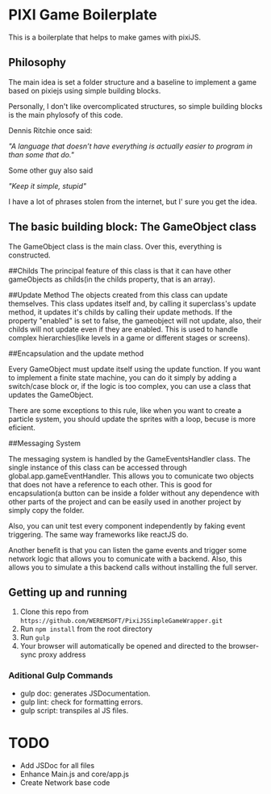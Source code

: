 # PIXI Game Boilerplate
 
 This is a boilerplate that helps to make games with pixiJS. 
 
 ## Philosophy
 
 The main idea is set a folder structure and a baseline to implement a game based on pixiejs using simple building blocks.
 
 Personally, I don't like overcomplicated structures, so simple building blocks is the main phylosofy of this code.
 
 Dennis Ritchie once said:
 
 _"A language that doesn’t have everything is actually easier to program in than some that do."_



Some other guy also said

_"Keep it simple, stupid"_

I have a lot of phrases stolen from the internet, but I' sure you get the idea.

## The basic building block: The GameObject class

The GameObject class is the main class. Over this, everything is constructed.

##Childs
The principal feature of this class is that it can have other gameObjects as childs(in the childs property, that is an array).

##Update Method 
The objects created from this class can update themselves. This class updates itself and, by calling it superclass's update method, it updates it's childs by calling their update methods. If the property "enabled" is set to false, the gameobject will not update, also, their childs will not update even if they are enabled. This is used to handle complex hierarchies(like levels in a game or different stages or screens).
 
##Encapsulation and the update method

 Every GameObject must update itself using the update function. 
 If you want to implement a finite state machine, you can do it simply by adding a switch/case block or, if the logic is too complex, you can use a class that updates the GameObject.
 
 There are some exceptions to this rule, like when you want to create a particle system, you should update the sprites with a loop, becuse is more eficient.
  
 
##Messaging System
 
 The messaging system is handled by the GameEventsHandler class. The single instance of this class can be accessed through global.app.gameEventHandler. This allows you to comunicate two objects that does not have a reference to each other. This is good for encapsulation(a button can be inside a folder without any dependence with other parts of the project and can be easily used in another project by simply copy the folder.
 
 Also, you can unit test every component independently by faking event triggering. The same way frameworks like reactJS do.
 
 Another benefit is that you can listen the game events and trigger some network logic that allows you to comunicate with a backend. Also, this allows you to simulate a this backend calls without installing the full server.
 
  
## Getting up and running

1. Clone this repo from `https://github.com/WEREMSOFT/PixiJSSimpleGameWrapper.git`
2. Run `npm install` from the root directory
3. Run `gulp`
4. Your browser will automatically be opened and directed to the browser-sync proxy address

### Aditional Gulp Commands
* gulp doc: generates JSDocumentation.
* gulp lint: check for formatting errors.
* gulp script: transpiles al JS files.


 # TODO
 * Add JSDoc for all files
 * Enhance Main.js and core/app.js
 * Create Network base code
 